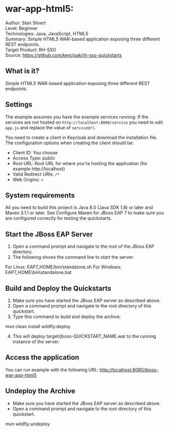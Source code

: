 # war-app-html5: 

Author: Stan Silvert  
Level: Beginner  
Technologies: Java, JavaScript, HTML5  
Summary: Simple HTML5 WAR-based application exposing three different REST endpoints.   
Target Product: RH-SSO  
Source: <https://github.com/keycloak/rh-sso-quickstarts>  

What is it?
-----------

Simple HTML5 WAR-based application exposing three different REST endpoints.

Settings
--------

The example assumes you have the example services running. If the services are not hosted on ``http://localhost:8080/service`` you need to edit ``app.js`` and replace the value of ``serviceUrl``.

You need to create a client in Keycloak and download the installation file. The configuration options when creating the client should be:

* Client ID: You choose
* Access Type: public
* Root URL: Root URL for where you're hosting the application (for example http://localhost)
* Valid Redirect URIs: ``/*``
* Web Origins: ``+``

System requirements
-------------------

All you need to build this project is Java 8.0 (Java SDK 1.8) or later and Maven 3.1.1 or later. See Configure Maven for JBoss EAP 7 to make sure you are configured correctly for testing the quickstarts.

Start the JBoss EAP Server
--------------------------

1. Open a command prompt and navigate to the root of the JBoss EAP directory.
2. The following shows the command line to start the server:

For Linux:   EAP7_HOME/bin/standalone.sh
For Windows: EAP7_HOME\bin\standalone.bat

Build and Deploy the Quickstarts
--------------------------------

1. Make sure you have started the JBoss EAP server as described above.
2. Open a command prompt and navigate to the root directory of this quickstart.
3. Type this command to build and deploy the archive:

mvn clean install wildfly:deploy

4. This will deploy target/jboss-QUICKSTART_NAME.war to the running instance of the server.

Access the application
----------------------

You can run example with the following URL: <http://localhost:8080/jboss-war-app-html5>

Undeploy the Archive
--------------------

* Make sure you have started the JBoss EAP server as described above.
* Open a command prompt and navigate to the root directory of this quickstart.

mvn wildfly:undeploy
